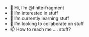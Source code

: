 - 👋 Hi, I’m @finite-fragment
- 👀 I’m interested in stuff
- 🌱 I’m currently learning stuff
- 💞️ I’m looking to collaborate on stuff
- 📫 How to reach me .... stuff? 

<!---
finite-fragment/finite-fragment is a ✨ special ✨ repository because its `README.md` (this file) appears on your GitHub profile.
You can click the Preview link to take a look at your changes.
--->

